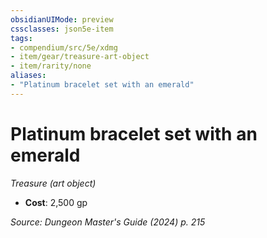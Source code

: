 ```yaml
---
obsidianUIMode: preview
cssclasses: json5e-item
tags:
- compendium/src/5e/xdmg
- item/gear/treasure-art-object
- item/rarity/none
aliases: 
- "Platinum bracelet set with an emerald"
---
```

# Platinum bracelet set with an emerald
*Treasure (art object)*  


- **Cost**: 2,500 gp

*Source: Dungeon Master's Guide (2024) p. 215*